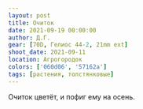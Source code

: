 ```yaml
---
layout: post
title: Очиток
date: 2021-09-19 00:00:00
author: Д.Г.
gear: [70D, Гелиос 44-2, 21mm ext]
shoot_date: 2021-09-11
location: Агрогородок
colors: ['060d06', '57162a']
tags: [растения, толстянковые]
---
```

Очиток цветёт, и пофиг ему на осень.
